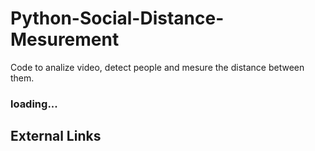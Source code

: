 # Python-Social-Distance-Mesurement

Code to analize video, detect people and mesure the distance between them.

### loading...

## External Links

